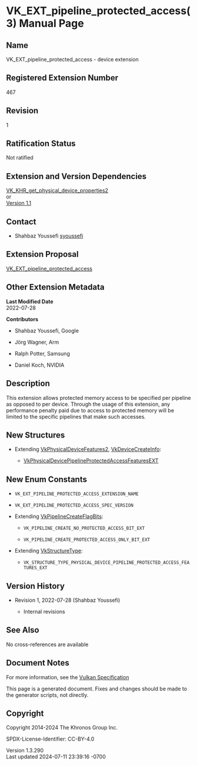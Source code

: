 # VK_EXT_pipeline_protected_access(3) Manual Page

## Name

VK_EXT_pipeline_protected_access - device extension



## <a href="#_registered_extension_number" class="anchor"></a>Registered Extension Number

467

## <a href="#_revision" class="anchor"></a>Revision

1

## <a href="#_ratification_status" class="anchor"></a>Ratification Status

Not ratified

## <a href="#_extension_and_version_dependencies" class="anchor"></a>Extension and Version Dependencies

[VK_KHR_get_physical_device_properties2](https://registry.khronos.org/vulkan/specs/1.3-extensions/man/html/VK_KHR_get_physical_device_properties2.html)  
or  
[Version 1.1](#versions-1.1)  

## <a href="#_contact" class="anchor"></a>Contact

- Shahbaz Youssefi <a
  href="https://github.com/KhronosGroup/Vulkan-Docs/issues/new?body=%5BVK_EXT_pipeline_protected_access%5D%20@syoussefi%0A*Here%20describe%20the%20issue%20or%20question%20you%20have%20about%20the%20VK_EXT_pipeline_protected_access%20extension*"
  target="_blank" rel="nofollow noopener"><em></em>syoussefi</a>

## <a href="#_extension_proposal" class="anchor"></a>Extension Proposal

[VK_EXT_pipeline_protected_access](https://github.com/KhronosGroup/Vulkan-Docs/tree/main/proposals/VK_EXT_pipeline_protected_access.adoc)

## <a href="#_other_extension_metadata" class="anchor"></a>Other Extension Metadata

**Last Modified Date**  
2022-07-28

**Contributors**  
- Shahbaz Youssefi, Google

- Jörg Wagner, Arm

- Ralph Potter, Samsung

- Daniel Koch, NVIDIA

## <a href="#_description" class="anchor"></a>Description

This extension allows protected memory access to be specified per
pipeline as opposed to per device. Through the usage of this extension,
any performance penalty paid due to access to protected memory will be
limited to the specific pipelines that make such accesses.

## <a href="#_new_structures" class="anchor"></a>New Structures

- Extending [VkPhysicalDeviceFeatures2](https://registry.khronos.org/vulkan/specs/1.3-extensions/man/html/VkPhysicalDeviceFeatures2.html),
  [VkDeviceCreateInfo](https://registry.khronos.org/vulkan/specs/1.3-extensions/man/html/VkDeviceCreateInfo.html):

  - [VkPhysicalDevicePipelineProtectedAccessFeaturesEXT](https://registry.khronos.org/vulkan/specs/1.3-extensions/man/html/VkPhysicalDevicePipelineProtectedAccessFeaturesEXT.html)

## <a href="#_new_enum_constants" class="anchor"></a>New Enum Constants

- `VK_EXT_PIPELINE_PROTECTED_ACCESS_EXTENSION_NAME`

- `VK_EXT_PIPELINE_PROTECTED_ACCESS_SPEC_VERSION`

- Extending [VkPipelineCreateFlagBits](https://registry.khronos.org/vulkan/specs/1.3-extensions/man/html/VkPipelineCreateFlagBits.html):

  - `VK_PIPELINE_CREATE_NO_PROTECTED_ACCESS_BIT_EXT`

  - `VK_PIPELINE_CREATE_PROTECTED_ACCESS_ONLY_BIT_EXT`

- Extending [VkStructureType](https://registry.khronos.org/vulkan/specs/1.3-extensions/man/html/VkStructureType.html):

  - `VK_STRUCTURE_TYPE_PHYSICAL_DEVICE_PIPELINE_PROTECTED_ACCESS_FEATURES_EXT`

## <a href="#_version_history" class="anchor"></a>Version History

- Revision 1, 2022-07-28 (Shahbaz Youssefi)

  - Internal revisions

## <a href="#_see_also" class="anchor"></a>See Also

No cross-references are available

## <a href="#_document_notes" class="anchor"></a>Document Notes

For more information, see the <a
href="https://registry.khronos.org/vulkan/specs/1.3-extensions/html/vkspec.html#VK_EXT_pipeline_protected_access"
target="_blank" rel="noopener">Vulkan Specification</a>

This page is a generated document. Fixes and changes should be made to
the generator scripts, not directly.

## <a href="#_copyright" class="anchor"></a>Copyright

Copyright 2014-2024 The Khronos Group Inc.

SPDX-License-Identifier: CC-BY-4.0

Version 1.3.290  
Last updated 2024-07-11 23:39:16 -0700
